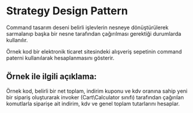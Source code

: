 # Strategy Design Pattern
Command tasarım deseni belirli işlevlerin nesneye dönüştürülerek sarmalanıp başka bir nesne tarafından çağırılması
gerektiği durumlarda kullanılır.

Örnek kod bir elektronik ticaret sitesindeki alışveriş sepetinin command paterni kullanılarak hesaplanmasını 
gösterir.

## Örnek ile ilgili açıklama:
Örnek kod, belirli bir net toplam, indirim kuponu ve  kdv oranına sahip yeni bir sipariş oluşturarak invoker
(Cart\Calculator sınıfı) tarafından çağırılan komutlarla siparişe ait indirim, kdv ve genel toplam tutarlarını 
hesaplar.

